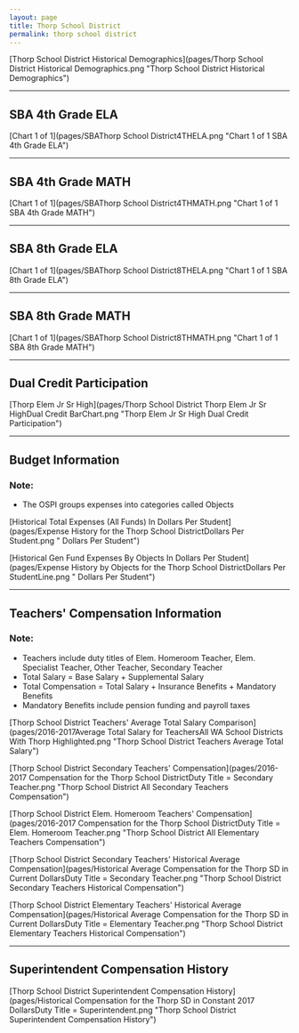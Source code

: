 ```yaml
---
layout: page
title: Thorp School District
permalink: thorp school district
---
```



[Thorp School District Historical Demographics](pages/Thorp School District Historical Demographics.png "Thorp School District Historical Demographics")

___

## SBA 4th Grade ELA

[Chart 1 of 1](pages/SBAThorp School District4THELA.png "Chart 1 of 1 SBA 4th Grade ELA")


___

## SBA 4th Grade MATH

[Chart 1 of 1](pages/SBAThorp School District4THMATH.png "Chart 1 of 1 SBA 4th Grade MATH")


___

## SBA 8th Grade ELA

[Chart 1 of 1](pages/SBAThorp School District8THELA.png "Chart 1 of 1 SBA 8th Grade ELA")


___

## SBA 8th Grade MATH

[Chart 1 of 1](pages/SBAThorp School District8THMATH.png "Chart 1 of 1 SBA 8th Grade MATH")


___

## Dual Credit Participation

[Thorp Elem   Jr Sr High](pages/Thorp School District Thorp Elem   Jr Sr HighDual Credit BarChart.png "Thorp Elem   Jr Sr High Dual Credit Participation")


___

## Budget Information
### Note:
- The OSPI groups expenses into categories called Objects

[Historical Total Expenses (All Funds) In Dollars Per Student](pages/Expense History for the Thorp School DistrictDollars Per Student.png " Dollars Per Student")

[Historical Gen Fund Expenses By Objects In Dollars Per Student](pages/Expense History by Objects for the Thorp School DistrictDollars Per StudentLine.png " Dollars Per Student")


___

## Teachers' Compensation Information
### Note:
- Teachers include duty titles of Elem. Homeroom Teacher, Elem. Specialist Teacher, Other Teacher, Secondary Teacher
- Total Salary = Base Salary + Supplemental Salary
- Total Compensation = Total Salary + Insurance Benefits + Mandatory Benefits
- Mandatory Benefits include pension funding and payroll taxes

[Thorp School District Teachers' Average Total Salary Comparison](pages/2016-2017Average Total Salary for TeachersAll WA School Districts With Thorp Highlighted.png "Thorp School District Teachers Average Total Salary")

[Thorp School District Secondary Teachers' Compensation](pages/2016-2017 Compensation for the Thorp School DistrictDuty Title = Secondary Teacher.png "Thorp School District All Secondary Teachers Compensation")

[Thorp School District Elem. Homeroom Teachers' Compensation](pages/2016-2017 Compensation for the Thorp School DistrictDuty Title = Elem. Homeroom Teacher.png "Thorp School District All Elementary Teachers Compensation")

[Thorp School District Secondary Teachers' Historical Average Compensation](pages/Historical Average Compensation for the Thorp SD in Current DollarsDuty Title = Secondary Teacher.png "Thorp School District Secondary Teachers Historical Compensation")

[Thorp School District Elementary Teachers' Historical Average Compensation](pages/Historical Average Compensation for the Thorp SD in Current DollarsDuty Title = Elementary Teacher.png "Thorp School District Elementary Teachers Historical Compensation")


___

## Superintendent Compensation History

[Thorp School District Superintendent Compensation History](pages/Historical Compensation for the Thorp SD in Constant 2017 DollarsDuty Title = Superintendent.png "Thorp School District Superintendent Compensation History")

